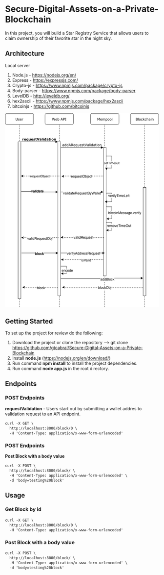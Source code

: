 # Secure-Digital-Assets-on-a-Private-Blockchain
In this project, you will build a Star Registry Service that allows users to claim ownership of their favorite star in the night sky.

## Architecture
Local server

1. Node.js - https://nodejs.org/en/
2. Express - https://expressjs.com/
3. Crypto-js - https://www.npmjs.com/package/crypto-js
4. Body-parser - https://www.npmjs.com/package/body-parser
5. LevelDB - http://leveldb.org/
6. hex2ascii - https://www.npmjs.com/package/hex2ascii
7. bitcoinjs - https://github.com/bitcoinjs

![Sequence Diagram](https://github.com/gtcabral/Secure-Digital-Assets-on-a-Private-Blockchain/blob/master/project4-workflow.png)

## Getting Started

To set up the project for review do the following:
1. Download the project or clone the repository --> git clone https://github.com/gtcabral/Secure-Digital-Assets-on-a-Private-Blockchain
2. Install __node.js__ (https://nodejs.org/en/download/)
3. Run command __npm install__ to install the project dependencies.
4. Run command __node app.js__ in the root directory.

## Endpoints

### POST Endpoints
__requestValidation__ - Users start out by submitting a wallet addres to validation request to an API endpoint. 

```
curl -X GET \
  http://localhost:8000/block/0 \
  -H 'Content-Type: application/x-www-form-urlencoded'
```

### POST Endpoints
__Post Block with a body value__
```
curl -X POST \
  http://localhost:8000/block/ \
  -H 'Content-Type: application/x-www-form-urlencoded' \
  -d 'body=testing%20block'
```
## Usage

### Get Block by id
```
curl -X GET \
  http://localhost:8000/block/0 \
  -H 'Content-Type: application/x-www-form-urlencoded'
```
### Post Block with a body value
```
curl -X POST \
  http://localhost:8000/block/ \
  -H 'Content-Type: application/x-www-form-urlencoded' \
  -d 'body=testing%20block'
```
